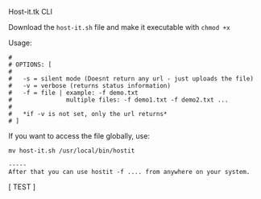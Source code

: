 Host-it.tk CLI

Download the `host-it.sh` file and make it executable with `chmod +x`

Usage:
```
#
# OPTIONS: [
# 
# 	-s = silent mode (Doesnt return any url - just uploads the file)
#	-v = verbose (returns status information)
#	-f = file | example: -f demo.txt 
#               multiple files: -f demo1.txt -f demo2.txt ...
#
#	*if -v is not set, only the url returns*
# ]
```

If you want to access the file globally, use:
```
mv host-it.sh /usr/local/bin/hostit

-----
After that you can use hostit -f .... from anywhere on your system.
```

[ TEST ]